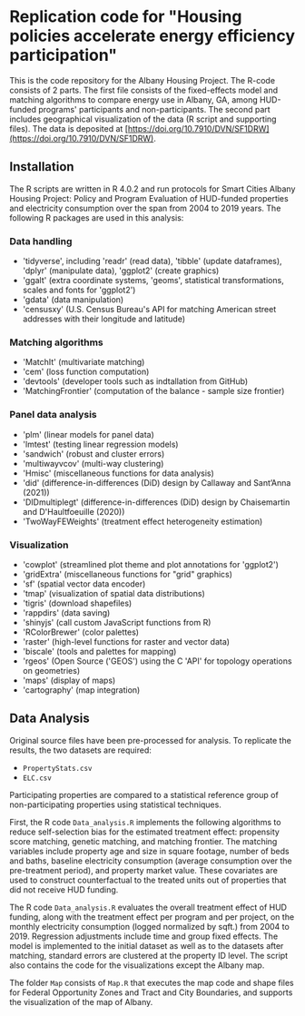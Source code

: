 # Replication code for "Housing policies accelerate energy efficiency participation"

This is the code repository for the Albany Housing Project. The R-code consists of 2 parts. The first file consists of the fixed-effects model and matching algorithms to compare energy use in Albany, GA, among HUD-funded programs' participants and non-participants. The second part includes geographical visualization of the data (R script and supporting files). The data is deposited at [https://doi.org/10.7910/DVN/SF1DRW](https://doi.org/10.7910/DVN/SF1DRW).


## Installation

The R scripts are written in R 4.0.2 and run protocols for Smart Cities Albany Housing Project: Policy and Program Evaluation of HUD-funded properties and electricity consumption over the span from 2004 to 2019 years. The following R packages are used in this analysis:

### Data handling
- 'tidyverse', including 'readr' (read data), 'tibble' (update dataframes), 'dplyr' (manipulate data), 'ggplot2' (create graphics)
- 'ggalt' (extra coordinate systems, 'geoms', statistical transformations, scales and fonts for 'ggplot2')
- 'gdata' (data manipulation)
- 'censusxy' (U.S. Census Bureau's API for matching American street addresses with their longitude and latitude)

### Matching algorithms
- 'MatchIt' (multivariate matching)
- 'cem' (loss function computation)
- 'devtools' (developer tools such as indtallation from GitHub)
- 'MatchingFrontier' (computation of the balance - sample size frontier)

### Panel data analysis
- 'plm' (linear models for panel data) 
- 'lmtest' (testing linear regression models)
- 'sandwich' (robust and cluster errors)
- 'multiwayvcov' (multi-way clustering)
- 'Hmisc' (miscellaneous functions for data analysis)
- 'did' (difference-in-differences (DiD) design by Callaway and Sant’Anna (2021))
- 'DIDmultiplegt' (difference-in-differences (DiD) design by Chaisemartin and D'Haultfoeuille (2020))
- 'TwoWayFEWeights' (treatment effect heterogeneity estimation)

### Visualization
- 'cowplot' (streamlined plot theme and plot annotations for 'ggplot2')
- 'gridExtra' (miscellaneous functions for "grid" graphics)
- 'sf' (spatial vector data encoder)
- 'tmap' (visualization of spatial data distributions)
- 'tigris' (download shapefiles)
- 'rappdirs' (data saving)
- 'shinyjs' (call custom JavaScript functions from R)
- 'RColorBrewer' (color palettes)
- 'raster' (high-level functions for raster and vector data)
- 'biscale' (tools and palettes for mapping)
- 'rgeos' (Open Source ('GEOS') using the C 'API' for topology operations on geometries)
- 'maps' (display of maps)
- 'cartography' (map integration)


## Data Analysis

Original source files have been pre-processed for analysis. To replicate the results, the two datasets are required:

- `PropertyStats.csv`
- `ELC.csv`

Participating properties are compared to a statistical reference group of non-participating properties using statistical techniques. 

First, the R code `Data_analysis.R` implements the following algorithms to reduce self-selection bias for the estimated treatment effect: propensity score matching, genetic matching, and matching frontier. The matching variables include property age and size in square footage, number of beds and baths, baseline electricity consumption (average consumption over the pre-treatment period), and property market value. These covariates are used to construct counterfactual to the treated units out of properties that did not receive HUD funding. 

The R code `Data_analysis.R` evaluates the overall treatment effect of HUD funding, along with the treatment effect per program and per project, on the monthly electricity consumption (logged normalized by sqft.) from 2004 to 2019. Regression adjustments include time and group fixed effects. The model is implemented to the initial dataset as well as to the datasets after matching, standard errors are clustered at the property ID level. The script also contains the code for the visualizations except the Albany map.

The folder `Map` consists of `Map.R` that executes the map code and shape files for Federal Opportunity Zones and Tract and City Boundaries, and supports the visualization of the map of Albany.
